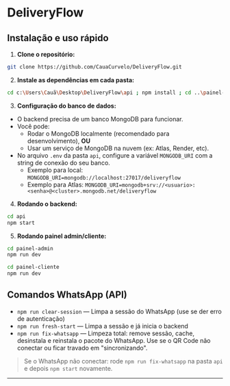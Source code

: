 # DeliveryFlow

## Instalação e uso rápido

1. **Clone o repositório:**
```bash
git clone https://github.com/CauaCurvelo/DeliveryFlow.git
```

2. **Instale as dependências em cada pasta:**
```bash
cd c:\Users\Cauã\Desktop\DeliveryFlow\api ; npm install ; cd ..\painel-admin ; npm install ; cd ..\painel-cliente ; npm install
```

3. **Configuração do banco de dados:**
- O backend precisa de um banco MongoDB para funcionar.
- Você pode:
	- Rodar o MongoDB localmente (recomendado para desenvolvimento), **OU**
	- Usar um serviço de MongoDB na nuvem (ex: Atlas, Render, etc).
- No arquivo `.env` da pasta `api`, configure a variável `MONGODB_URI` com a string de conexão do seu banco.
	- Exemplo para local: `MONGODB_URI=mongodb://localhost:27017/deliveryflow`
	- Exemplo para Atlas: `MONGODB_URI=mongodb+srv://<usuario>:<senha>@<cluster>.mongodb.net/deliveryflow`

4. **Rodando o backend:**
```bash
cd api
npm start
```

5. **Rodando painel admin/cliente:**
```bash
cd painel-admin
npm run dev

cd painel-cliente
npm run dev
```

## Comandos WhatsApp (API)

- `npm run clear-session` — Limpa a sessão do WhatsApp (use se der erro de autenticação)
- `npm run fresh-start` — Limpa a sessão e já inicia o backend
- `npm run fix-whatsapp` — Limpeza total: remove sessão, cache, desinstala e reinstala o pacote do WhatsApp. Use se o QR Code não conectar ou ficar travado em "sincronizando".

> Se o WhatsApp não conectar: rode `npm run fix-whatsapp` na pasta `api` e depois `npm start` novamente.

---
